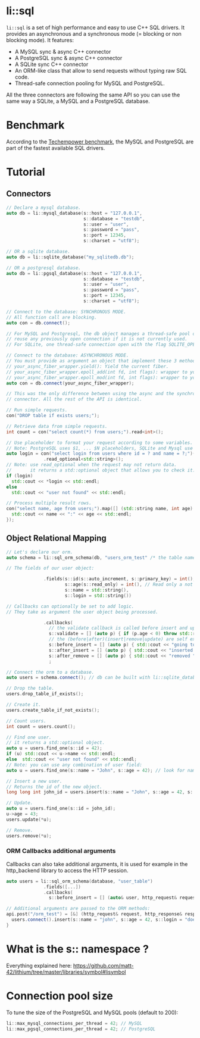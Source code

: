 li::sql
================================

``li::sql`` is a set of high performance and easy to use C++ SQL drivers.
It provides an asynchronous and a synchronous mode (= blocking or non blocking mode).
It features:
  - A MySQL sync & async C++ connector
  - A PostgreSQL sync & async C++ connector
  - A SQLite sync C++ connector
  - An ORM-like class that allow to send requests without typing raw SQL code.
  - Thread-safe connection pooling for MySQL and PostgreSQL.

All the three connectors are following the same API so you can use the same way
a SQLite, a MySQL and a PostgreSQL database.

# Benchmark

According to the [Techempower benchmark](tfb-status.techempower.com/), the MySQL and PostgreSQL
are part of the fastest available SQL drivers.

# Tutorial

## Connectors

```c++
// Declare a mysql database.
auto db = li::mysql_database(s::host = "127.0.0.1",
                             s::database = "testdb",
                             s::user = "user",
                             s::password = "pass",
                             s::port = 12345,
                             s::charset = "utf8");

// OR a sqlite database.
auto db = li::sqlite_database("my_sqlitedb.db");

// OR a postgresql database.
auto db = li::pgsql_database(s::host = "127.0.0.1",
                             s::database = "testdb",
                             s::user = "user",
                             s::password = "pass",
                             s::port = 12345,
                             s::charset = "utf8");

// Connect to the database: SYNCHRONOUS MODE.
// All function call are blocking.
auto con = db.connect();

// For MySQL and Postgresql, the db object manages a thread-safe pool of connections. connect() will
// reuse any previously open connection if it is not currently used.
// For SQLite, one thread-safe connection open with the flag SQLITE_OPEN_FULLMUTEX is shared.

// Connect to the database: ASYNCHRONOUS MODE.
// You must provide as argument an object that implement these 3 methods:
// your_async_fiber_wrapper.yield(): Yield the current fiber.
// your_async_fiber_wrapper.epoll_add(int fd, int flags): wrapper to your epoll_add. For more info: man epoll
// your_async_fiber_wrapper.epoll_mod(int fd, int flags): wrapper to your epoll_mod. For more info: man epoll
auto con = db.connect(your_async_fiber_wrapper);

// This was the only difference between using the async and the synchronous
// connector. All the rest of the API is identical.

// Run simple requests.
con("DROP table if exists users;");

// Retrieve data from simple requests.
int count = con("select count(*) from users;").read<int>();

// Use placeholder to format your request according to some variables.
// Note: PostgreSQL uses $1, ... $N placeholders, SQLite and Mysql use ?.
auto login = con("select login from users where id = ? and name = ?;")(42, "John")
              .read_optional<std::string>();
// Note: use read_optional when the request may not return data.
//       it returns a std::optional object that allows you to check it:
if (login)
  std::cout << *login << std::endl;
else  
  std::cout << "user not found" << std::endl;

// Process multiple result rows.
con("select name, age from users;").map([] (std::string name, int age) {
  std::cout << name << ":" << age << std::endl;
});
```

## Object Relational Mapping

```c++
// Let's declare our orm.
auto schema = li::sql_orm_schema(db, "users_orm_test" /* the table name in the SQL db*/)

// The fields of our user object:

              .fields(s::id(s::auto_increment, s::primary_key) = int(),
                      s::age(s::read_only) = int(), // Read only a not included in the update requests.
                      s::name = std::string(),
                      s::login = std::string())

// Callbacks can optionally be set to add logic.
// They take as argument the user object being processed.

              .callbacks(
                // the validate callback is called before insert and update.
                s::validate = [] (auto p) { if (p.age < 0) throw std::runtime_error("invalid age"); },
                // the (before|after)(insert|remove|update) are self explanatory.
                s::before_insert = [] (auto p) { std::cout << "going to insert " << json_encode(p) << std::endl; },
                s::after_insert = [] (auto p) { std::cout << "inserted " << json_encode(p) << std::endl; },
                s::after_remove = [] (auto p) { std::cout << "removed " << json_encode(p) << std::endl;})
                ;

// Connect the orm to a database.
auto users = schema.connect(); // db can be built with li::sqlite_database or li::mysql_database

// Drop the table.
users.drop_table_if_exists();

// Create it.
users.create_table_if_not_exists();

// Count users.
int count = users.count();

// Find one user.
// it returns a std::optional object.
auto u = users.find_one(s::id = 42);
if (u) std::cout << u->name << std::endl;
else  std::cout << "user not found" << std::endl;
// Note: you can use any combination of user field:
auto u = users.find_one(s::name = "John", s::age = 42); // look for name == John and age == 42;

// Insert a new user.
// Returns the id of the new object.
long long int john_id = users.insert(s::name = "John", s::age = 42, s::login = "john_d");

// Update.
auto u = users.find_one(s::id = john_id);
u->age = 43;
users.update(*u);

// Remove.
users.remove(*u);
```

### ORM Callbacks additional arguments

Callbacks can also take additional arguments, it is used for example in the http_backend library to
access the HTTP session.

```c++
auto users = li::sql_orm_schema(database, "user_table")
              .fields([...])
              .callbacks(
                s::before_insert = [] (auto& user, http_request& request) { ... });

// Additional arguments are passed to the ORM methods:
api.post("/orm_test") = [&] (http_request& request, http_response& response) {
  users.connect().insert(s::name = "john", s::age = 42, s::login = "doe", request);
}
```

# What is the s:: namespace ?

Everything explained here: https://github.com/matt-42/lithium/tree/master/libraries/symbol#lisymbol

# Connection pool size

To tune the size of the PostgreSQL and MySQL pools (default to 200):

```c++
li::max_mysql_connections_per_thread = 42; // MySQL
li::max_pgsql_connections_per_thread = 42; // PostgreSQL
```
